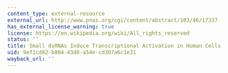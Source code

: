 ```yaml
---
content_type: external-resource
external_url: http://www.pnas.org/cgi/content/abstract/103/46/17337
has_external_license_warning: true
license: https://en.wikipedia.org/wiki/All_rights_reserved
status: ''
title: Small dsRNAs Induce Transcriptional Activation in Human Cells
uid: 9ef1cd82-b804-43d8-a54e-cd307a6c1e31
wayback_url: ''
---
```

